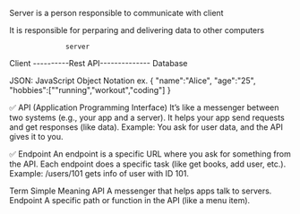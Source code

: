 Server is a person responsible to communicate with client

It is responsible for perparing and delivering data to other computers

                  server

Client ----------Rest API-------------- Database

JSON:
JavaScript Object Notation
ex.
{
"name":"Alice",
"age":"25",
"hobbies":[""running","workout","coding"]
}

✅ API (Application Programming Interface)
It’s like a messenger between two systems (e.g., your app and a server).
It helps your app send requests and get responses (like data).
Example: You ask for user data, and the API gives it to you.

✅ Endpoint
An endpoint is a specific URL where you ask for something from the API.
Each endpoint does a specific task (like get books, add user, etc.).
Example: /users/101 gets info of user with ID 101.

Term Simple Meaning
API A messenger that helps apps talk to servers.
Endpoint A specific path or function in the API (like a menu item).
